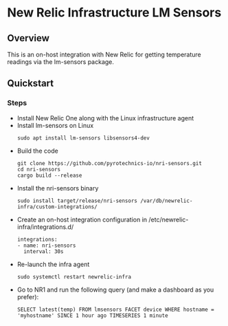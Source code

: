 # New Relic Infrastructure LM Sensors

## Overview
This is an on-host integration with New Relic for getting temperature readings via the lm-sensors package.

## Quickstart

### Steps
- Install New Relic One along with the Linux infrastructure agent
- Install lm-sensors on Linux
  ```
  sudo apt install lm-sensors libsensors4-dev
  ```
- Build the code
  ```
  git clone https://github.com/pyrotechnics-io/nri-sensors.git
  cd nri-sensors
  cargo build --release
  ```
- Install the nri-sensors binary
  ```
  sudo install target/release/nri-sensors /var/db/newrelic-infra/custom-integrations/
  ```
- Create an on-host integration configuration in  /etc/newrelic-infra/integrations.d/
  ```
  integrations:
  - name: nri-sensors
    interval: 30s
  ```
- Re-launch the infra agent
  ```
  sudo systemctl restart newrelic-infra
  ```
- Go to NR1 and run the following query (and make a dashboard as you prefer):
  ```
  SELECT latest(temp) FROM lmsensors FACET device WHERE hostname = 'myhostname' SINCE 1 hour ago TIMESERIES 1 minute 
  ```
